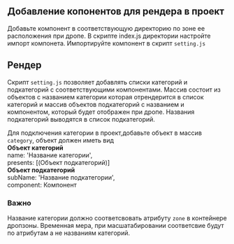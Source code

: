 ## Добавление копонентов для рендера в проект

Добавьте компонент в соответствующую директорию по зоне ее расположения при дропе. В скрипте index.js директории настройте импорт компонета.
Импортируйте компонент в скрипт `setting.js`

## Рендер

Скрипт `setting.js` позволяет добавлять списки категорий и подкатегорий с соответствующими компонентами.
Массив состоит из объектов с названием категории которая отрендерится в список категорий и массив объектов подкатегорий с названием и компонентом, который будет отображен при дропе. Названия подкатегорий выводятся в список подкатегорий.

Для подключения категории в проект,добавьте объект в массив `category`, объект должен иметь вид<br>
**Объект категорий**<br>
name: 'Название категории',<br>
presents: [(Объект подкатегорий)]<br>
**Объект подкатегорий**<br>
subName: 'Название подкатегории',<br>
component: Компонент<br>

### Важно

Название категории должно соответсвовать атрибуту `zone` в контейнере дропзоны. Временная мера, при масшатабировании соответсвие будут по атрибутам а не названиям категорий.
